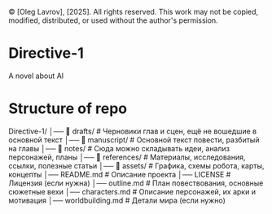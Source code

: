 © [Oleg Lavrov], [2025]. All rights reserved.
This work may not be copied, modified, distributed, or used without the author's permission.


# Directive-1
A novel about AI

# Structure of repo
Directive-1/
│── 📂 drafts/              # Черновики глав и сцен, ещё не вошедшие в основной текст
│── 📂 manuscript/          # Основной текст повести, разбитый на главы
│── 📂 notes/               # Сюда можно складывать идеи, анализ персонажей, планы
│── 📂 references/          # Материалы, исследования, ссылки, полезные статьи
│── 📂 assets/              # Графика, схемы робота, карты, концепты
│── README.md               # Описание проекта
│── LICENSE                 # Лицензия (если нужна)
│── outline.md              # План повествования, основные сюжетные вехи
│── characters.md           # Описание персонажей, их арки и мотивация
│── worldbuilding.md        # Детали мира (если нужно)